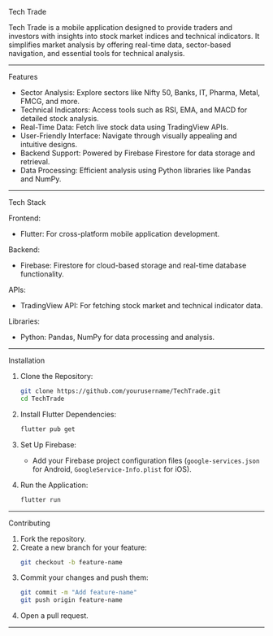 Tech Trade

Tech Trade is a mobile application designed to provide traders and investors with insights into stock market indices and technical indicators. It simplifies market analysis by offering real-time data, sector-based navigation, and essential tools for technical analysis.

---

 Features

- Sector Analysis: Explore sectors like Nifty 50, Banks, IT, Pharma, Metal, FMCG, and more.
- Technical Indicators: Access tools such as RSI, EMA, and MACD for detailed stock analysis.
- Real-Time Data: Fetch live stock data using TradingView APIs.
- User-Friendly Interface: Navigate through visually appealing and intuitive designs.
- Backend Support: Powered by Firebase Firestore for data storage and retrieval.
- Data Processing: Efficient analysis using Python libraries like Pandas and NumPy.

---

 Tech Stack

 Frontend:
- Flutter: For cross-platform mobile application development.

 Backend:
- Firebase: Firestore for cloud-based storage and real-time database functionality.

 APIs:
- TradingView API: For fetching stock market and technical indicator data.

 Libraries:
- Python: Pandas, NumPy for data processing and analysis.

---

 Installation

1. Clone the Repository:
   ```bash
   git clone https://github.com/yourusername/TechTrade.git
   cd TechTrade
   ```

2. Install Flutter Dependencies:
   ```bash
   flutter pub get
   ```

3. Set Up Firebase:
   - Add your Firebase project configuration files (`google-services.json` for Android, `GoogleService-Info.plist` for iOS).

4. Run the Application:
   ```bash
   flutter run
   ```

---

 Contributing

1. Fork the repository.
2. Create a new branch for your feature:
   ```bash
   git checkout -b feature-name
   ```
3. Commit your changes and push them:
   ```bash
   git commit -m "Add feature-name"
   git push origin feature-name
   ```
4. Open a pull request.

---

